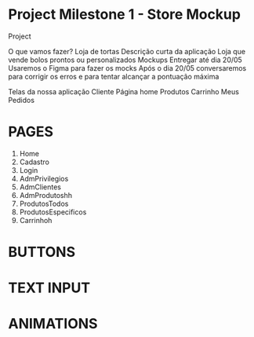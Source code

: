 # Project Milestone 1 - Store Mockup

Project

O que vamos fazer?
Loja de tortas
Descrição curta da aplicação
Loja que vende bolos prontos ou personalizados
Mockups
Entregar até dia 20/05
Usaremos o Figma para fazer os mocks
Após o dia 20/05 conversaremos para corrigir os erros e para tentar alcançar a pontuação máxima

Telas da nossa aplicação
Cliente
Página home
Produtos
Carrinho
Meus Pedidos


# PAGES

1. Home
2. Cadastro
3. Login
4. AdmPrivilegios
5. AdmClientes
6. AdmProdutoshh
7. ProdutosTodos
8. ProdutosEspecificos
9. Carrinhoh

# BUTTONS

# TEXT INPUT

# ANIMATIONS

